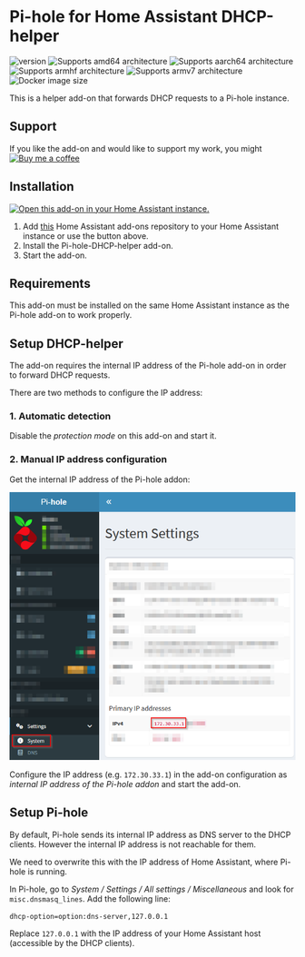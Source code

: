 # Pi-hole for Home Assistant DHCP-helper

![version][version-shield]
![Supports amd64 architecture][amd64-shield]
![Supports aarch64 architecture][aarch64-shield]
![Supports armhf architecture][armhf-shield]
![Supports armv7 architecture][armv7-shield]
![Docker image size][image-size-shield]

This is a helper add-on that forwards DHCP requests to a Pi-hole instance.

## Support

If you like the add-on and would like to support my work, you might [![Buy me a coffee][coffee-shield]][paypal]

## Installation

[![Open this add-on in your Home Assistant instance.][addon-shield]][addon]

1. Add [this](https://github.com/casperklein/homeassistant-addons) Home Assistant add-ons repository to your Home Assistant instance or use the button above.
1. Install the Pi-hole-DHCP-helper add-on.
1. Start the add-on.

## Requirements

This add-on must be installed on the same Home Assistant instance as the Pi-hole add-on to work properly.

## Setup DHCP-helper

The add-on requires the internal IP address of the Pi-hole add-on in order to forward DHCP requests.

There are two methods to configure the IP address:

### 1. Automatic detection

Disable the *protection mode* on this add-on and start it.

### 2. Manual IP address configuration

Get the internal IP address of the Pi-hole addon:

![Pi-hole IP address location](https://raw.githubusercontent.com/casperklein/homeassistant-addons/master/pi-hole-dhcp-helper/pi-hole-ip.png)

Configure the IP address (e.g. `172.30.33.1`) in the add-on configuration as *internal IP address of the Pi-hole addon* and start the add-on.

## Setup Pi-hole

By default, Pi-hole sends its internal IP address as DNS server to the DHCP clients. However the internal IP address is not reachable for them.

We need to overwrite this with the IP address of Home Assistant, where Pi-hole is running.

In Pi-hole, go to *System / Settings / All settings / Miscellaneous* and look for `misc.dnsmasq_lines`. Add the following line:

    dhcp-option=option:dns-server,127.0.0.1

Replace `127.0.0.1` with the IP address of your Home Assistant host (accessible by the DHCP clients).

[aarch64-shield]: https://img.shields.io/badge/aarch64-yes-blue.svg
[amd64-shield]: https://img.shields.io/badge/amd64-yes-blue.svg
[armhf-shield]: https://img.shields.io/badge/armhf-yes-blue.svg
[armv7-shield]: https://img.shields.io/badge/armv7-yes-blue.svg
[version-shield]: https://img.shields.io/badge/dynamic/json?color=blue&label=version&query=version&url=https%3A%2F%2Fraw.githubusercontent.com%2Fcasperklein%2Fhomeassistant-addons%2Fmaster%2Fpi-hole-dhcp-helper%2Fconfig.json
[image-size-shield]: https://img.shields.io/docker/image-size/casperklein/homeassistant-pi-hole-dhcp-helper/latest
[addon-shield]: https://img.shields.io/badge/Show%20add--on%20on%20my-Home%20Assistant-blue?style=for-the-badge&logo=home-assistant
[addon]: https://my.home-assistant.io/redirect/supervisor_addon/?addon=0da538cf_pi-hole-dhcp-helper&repository_url=https%3A%2F%2Fgithub.com%2Fcasperklein%2Fhomeassistant-addons
[coffee-shield]: https://img.shields.io/badge/Buy_me_a_coffee-blue?logo=paypal&color=blue
[paypal]: https://www.paypal.com/donate/?hosted_button_id=7C95GXVEQFE8C
